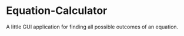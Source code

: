 Equation-Calculator
===================

A little GUI application for finding all possible outcomes of an equation.
